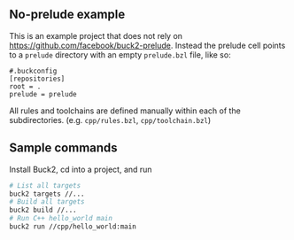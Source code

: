 ## No-prelude example

This is an example project that does not rely on
https://github.com/facebook/buck2-prelude. Instead the prelude cell points to a
`prelude` directory with an empty `prelude.bzl` file, like so:

```
#.buckconfig
[repositories]
root = .
prelude = prelude
```

All rules and toolchains are defined manually within each of the subdirectories.
(e.g. `cpp/rules.bzl`, `cpp/toolchain.bzl`)

## Sample commands

Install Buck2, cd into a project, and run

```bash
# List all targets
buck2 targets //...
# Build all targets
buck2 build //...
# Run C++ hello_world main
buck2 run //cpp/hello_world:main
```
